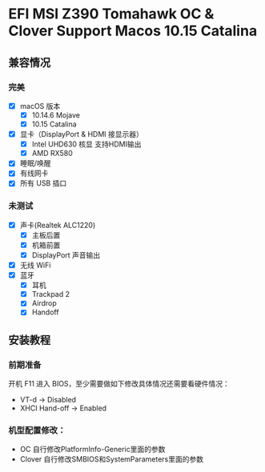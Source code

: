 # EFI MSI Z390 Tomahawk OC & Clover Support Macos 10.15 Catalina

## 兼容情况

### 完美

- [x] macOS 版本
    - [x] 10.14.6 Mojave
    - [x] 10.15 Catalina
- [x] 显卡（DisplayPort & HDMI 接显示器）
    - [x] Intel UHD630 核显 支持HDMI输出
    - [x] AMD RX580

- [x] 睡眠/唤醒
- [x] 有线网卡
- [x] 所有 USB 插口

### 未测试
- [x] 声卡(Realtek ALC1220)
    - [x] 主板后置
    - [x] 机箱前置
    - [x] DisplayPort 声音输出
- [x] 无线 WiFi
- [x] 蓝牙
    - [x] 耳机
    - [x] Trackpad 2
    - [x] Airdrop
    - [x] Handoff

## 安装教程

### 前期准备

开机 F11 进入 BIOS，至少需要做如下修改具体情况还需要看硬件情况：

- VT-d -> Disabled
- XHCI Hand-off -> Enabled

### 机型配置修改：

- OC 自行修改PlatformInfo-Generic里面的参数
- Clover 自行修改SMBIOS和SystemParameters里面的参数


